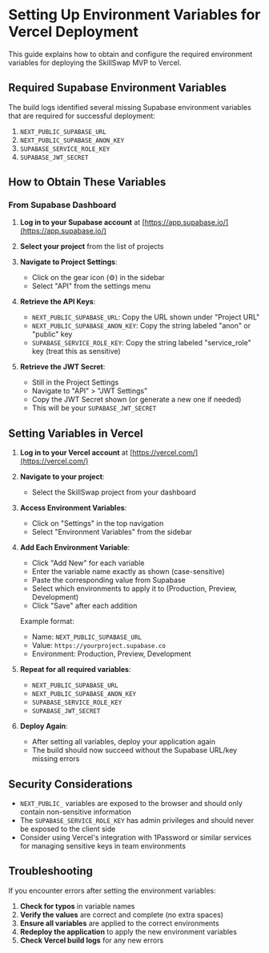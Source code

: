 # Setting Up Environment Variables for Vercel Deployment

This guide explains how to obtain and configure the required environment variables for deploying the SkillSwap MVP to Vercel.

## Required Supabase Environment Variables

The build logs identified several missing Supabase environment variables that are required for successful deployment:

1. `NEXT_PUBLIC_SUPABASE_URL`
2. `NEXT_PUBLIC_SUPABASE_ANON_KEY`
3. `SUPABASE_SERVICE_ROLE_KEY`
4. `SUPABASE_JWT_SECRET`

## How to Obtain These Variables

### From Supabase Dashboard

1. **Log in to your Supabase account** at [https://app.supabase.io/](https://app.supabase.io/)

2. **Select your project** from the list of projects

3. **Navigate to Project Settings**:
   - Click on the gear icon (⚙️) in the sidebar
   - Select "API" from the settings menu

4. **Retrieve the API Keys**:
   - `NEXT_PUBLIC_SUPABASE_URL`: Copy the URL shown under "Project URL"
   - `NEXT_PUBLIC_SUPABASE_ANON_KEY`: Copy the string labeled "anon" or "public" key
   - `SUPABASE_SERVICE_ROLE_KEY`: Copy the string labeled "service_role" key (treat this as sensitive)

5. **Retrieve the JWT Secret**:
   - Still in the Project Settings
   - Navigate to "API" > "JWT Settings"
   - Copy the JWT Secret shown (or generate a new one if needed)
   - This will be your `SUPABASE_JWT_SECRET`

## Setting Variables in Vercel

1. **Log in to your Vercel account** at [https://vercel.com/](https://vercel.com/)

2. **Navigate to your project**:
   - Select the SkillSwap project from your dashboard

3. **Access Environment Variables**:
   - Click on "Settings" in the top navigation
   - Select "Environment Variables" from the sidebar

4. **Add Each Environment Variable**:
   - Click "Add New" for each variable
   - Enter the variable name exactly as shown (case-sensitive)
   - Paste the corresponding value from Supabase
   - Select which environments to apply it to (Production, Preview, Development)
   - Click "Save" after each addition

   Example format:
   - Name: `NEXT_PUBLIC_SUPABASE_URL`
   - Value: `https://yourproject.supabase.co`
   - Environment: Production, Preview, Development

5. **Repeat for all required variables**:
   - `NEXT_PUBLIC_SUPABASE_URL`
   - `NEXT_PUBLIC_SUPABASE_ANON_KEY`
   - `SUPABASE_SERVICE_ROLE_KEY`
   - `SUPABASE_JWT_SECRET`

6. **Deploy Again**:
   - After setting all variables, deploy your application again
   - The build should now succeed without the Supabase URL/key missing errors

## Security Considerations

- `NEXT_PUBLIC_` variables are exposed to the browser and should only contain non-sensitive information
- The `SUPABASE_SERVICE_ROLE_KEY` has admin privileges and should never be exposed to the client side
- Consider using Vercel's integration with 1Password or similar services for managing sensitive keys in team environments

## Troubleshooting

If you encounter errors after setting the environment variables:

1. **Check for typos** in variable names
2. **Verify the values** are correct and complete (no extra spaces)
3. **Ensure all variables** are applied to the correct environments
4. **Redeploy the application** to apply the new environment variables
5. **Check Vercel build logs** for any new errors
